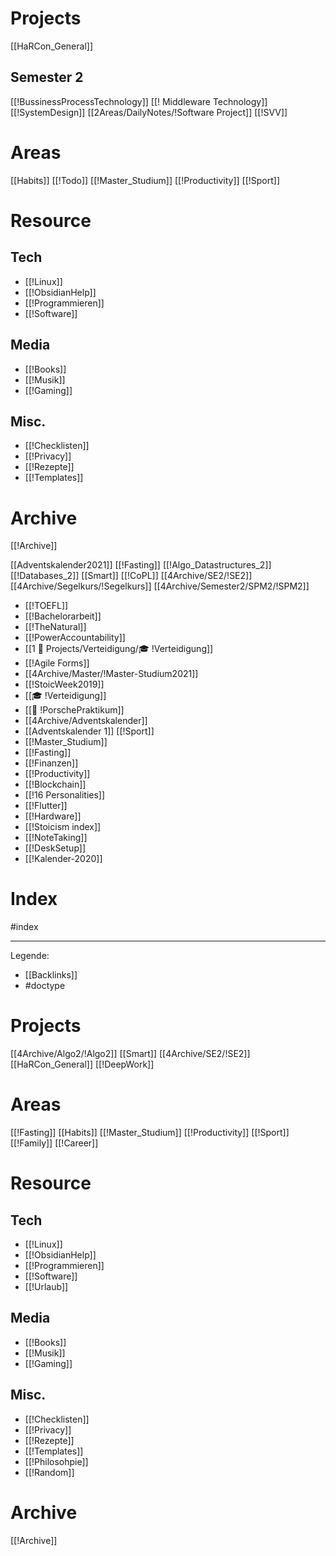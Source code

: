 # Projects
[[HaRCon_General]]


## Semester 2 
[[!BussinessProcessTechnology]]
[[! Middleware Technology]]
[[!SystemDesign]]
[[2Areas/DailyNotes/!Software Project]]
[[!SVV]]

# Areas
[[Habits]]
[[!Todo]]
[[!Master_Studium]]
[[!Productivity]]
[[!Sport]]

# Resource
## Tech
- [[!Linux]]
- [[!ObsidianHelp]]
- [[!Programmieren]]
- [[!Software]]

##  Media
- [[!Books]]
- [[!Musik]]
- [[!Gaming]]

##  Misc.
- [[!Checklisten]]
- [[!Privacy]]
- [[!Rezepte]]
- [[!Templates]]
 
 # Archive
 [[!Archive]]
 
[[Adventskalender2021]]
[[!Fasting]]
 [[!Algo_Datastructures_2]]
[[!Databases_2]]
[[Smart]]
[[!CoPL]]
[[4Archive/SE2/!SE2]]
[[4Archive/Segelkurs/!Segelkurs]]
[[4Archive/Semester2/SPM2/!SPM2]]
- [[!TOEFL]]
- [[!Bachelorarbeit]]
- [[!TheNatural]]
- [[!PowerAccountability]]
- [[1 🚧 Projects/Verteidigung/🎓 !Verteidigung]]
- [[!Agile Forms]]
- [[4Archive/Master/!Master-Studium2021]]
- [[!StoicWeek2019]]
- [[🎓 !Verteidigung]]
- [[🚓 !PorschePraktikum]]
- [[4Archive/Adventskalender]]
- [[Adventskalender 1]] [[!Sport]]
- [[!Master_Studium]]
- [[!Fasting]]
- [[!Finanzen]]
- [[!Productivity]]
- [[!Blockchain]]
- [[!16 Personalities]]
- [[!Flutter]]
- [[!Hardware]]
- [[!Stoicism index]]
- [[!NoteTaking]]
- [[!DeskSetup]]
- [[!Kalender-2020]]
# Index
#index

---
Legende: 
- [[Backlinks]]
- #doctype

# Projects
 [[4Archive/Algo2/!Algo2]]
 [[Smart]]
 [[4Archive/SE2/!SE2]]
 [[HaRCon_General]]
 [[!DeepWork]]

# Areas
[[!Fasting]]
[[Habits]]
[[!Master_Studium]]
[[!Productivity]]
[[!Sport]]
[[!Family]]
[[!Career]]

# Resource
## Tech
- [[!Linux]]
- [[!ObsidianHelp]]
- [[!Programmieren]]
- [[!Software]]
- [[!Urlaub]]

##  Media
- [[!Books]]
- [[!Musik]]
- [[!Gaming]]

##  Misc.
- [[!Checklisten]]
- [[!Privacy]]
- [[!Rezepte]]
- [[!Templates]]
- [[!Philosohpie]]
- [[!Random]]
 
 # Archive
 [[!Archive]]
